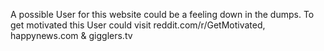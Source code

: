 A possible User for this website could be a feeling down in the dumps. To get motivated this User could visit reddit.com/r/GetMotivated, happynews.com & gigglers.tv
